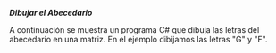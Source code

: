 ***Dibujar el Abecedario***

A continuación se muestra un programa C# que dibuja las letras del abecedario en una matriz.
En el ejemplo dibijamos las letras "G" y "F".
